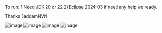 To run:
1)Need JDK 20 or 22
2) Eclipse 2024-03
if need any help we ready.

Thanks
SaddamNVN

![image](https://github.com/saddamsaddam/Eclipse_JavaFX_MavenProject_Sports_Academy/assets/56682452/76294796-520d-4c99-9508-c02a719b48eb)
![image](https://github.com/saddamsaddam/Eclipse_JavaFX_MavenProject_Sports_Academy/assets/56682452/d9f0c978-d476-44ee-ba09-fe83f83efb67)
![image](https://github.com/saddamsaddam/Eclipse_JavaFX_MavenProject_Sports_Academy/assets/56682452/63bbcf54-3da5-435d-8a61-08a4e96b06fc)
![image](https://github.com/saddamsaddam/Eclipse_JavaFX_MavenProject_Sports_Academy/assets/56682452/a92bcf87-97fa-45e3-b558-124ff5c77ab2)
